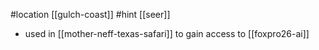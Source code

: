#location [[gulch-coast]]
#hint [[seer]]

- used in [[mother-neff-texas-safari]] to gain access to [[foxpro26-ai]]